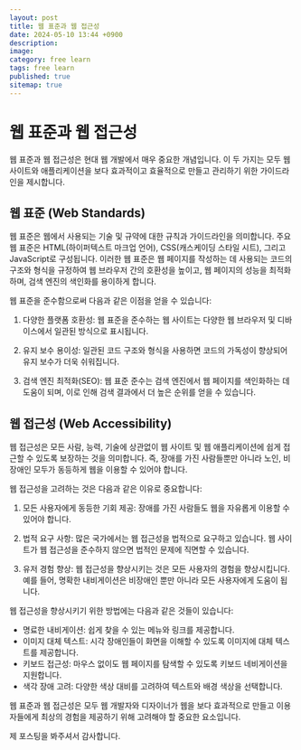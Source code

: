```yaml
---
layout: post
title: 웹 표준과 웹 접근성
date: 2024-05-10 13:44 +0900
description: 
image:
category: free learn
tags: free learn
published: true
sitemap: true
---
```

# 웹 표준과 웹 접근성

웹 표준과 웹 접근성은 현대 웹 개발에서 매우 중요한 개념입니다. 이 두 가지는 모두 웹 사이트와 애플리케이션을 보다 효과적이고 효율적으로 만들고 관리하기 위한 가이드라인을 제시합니다.

## 웹 표준 (Web Standards)

웹 표준은 웹에서 사용되는 기술 및 규약에 대한 규칙과 가이드라인을 의미합니다. 주요 웹 표준은 HTML(하이퍼텍스트 마크업 언어), CSS(캐스케이딩 스타일 시트), 그리고 JavaScript로 구성됩니다. 이러한 웹 표준은 웹 페이지를 작성하는 데 사용되는 코드의 구조와 형식을 규정하여 웹 브라우저 간의 호환성을 높이고, 웹 페이지의 성능을 최적화하며, 검색 엔진의 색인화를 용이하게 합니다.

웹 표준을 준수함으로써 다음과 같은 이점을 얻을 수 있습니다:

1. 다양한 플랫폼 호환성: 웹 표준을 준수하는 웹 사이트는 다양한 웹 브라우저 및 디바이스에서 일관된 방식으로 표시됩니다.

2. 유지 보수 용이성: 일관된 코드 구조와 형식을 사용하면 코드의 가독성이 향상되어 유지 보수가 더욱 쉬워집니다.

3. 검색 엔진 최적화(SEO): 웹 표준 준수는 검색 엔진에서 웹 페이지를 색인화하는 데 도움이 되며, 이로 인해 검색 결과에서 더 높은 순위를 얻을 수 있습니다.

## 웹 접근성 (Web Accessibility)

웹 접근성은 모든 사람, 능력, 기술에 상관없이 웹 사이트 및 웹 애플리케이션에 쉽게 접근할 수 있도록 보장하는 것을 의미합니다. 즉, 장애를 가진 사람들뿐만 아니라 노인, 비장애인 모두가 동등하게 웹을 이용할 수 있어야 합니다.

웹 접근성을 고려하는 것은 다음과 같은 이유로 중요합니다:

1. 모든 사용자에게 동등한 기회 제공: 장애를 가진 사람들도 웹을 자유롭게 이용할 수 있어야 합니다.

2. 법적 요구 사항: 많은 국가에서는 웹 접근성을 법적으로 요구하고 있습니다. 웹 사이트가 웹 접근성을 준수하지 않으면 법적인 문제에 직면할 수 있습니다.

3. 유저 경험 향상: 웹 접근성을 향상시키는 것은 모든 사용자의 경험을 향상시킵니다. 예를 들어, 명확한 내비게이션은 비장애인 뿐만 아니라 모든 사용자에게 도움이 됩니다.

웹 접근성을 향상시키기 위한 방법에는 다음과 같은 것들이 있습니다:

- 명료한 내비게이션: 쉽게 찾을 수 있는 메뉴와 링크를 제공합니다.
- 이미지 대체 텍스트: 시각 장애인들이 화면을 이해할 수 있도록 이미지에 대체 텍스트를 제공합니다.
- 키보드 접근성: 마우스 없이도 웹 페이지를 탐색할 수 있도록 키보드 네비게이션을 지원합니다.
- 색각 장애 고려: 다양한 색상 대비를 고려하여 텍스트와 배경 색상을 선택합니다.

웹 표준과 웹 접근성은 모두 웹 개발자와 디자이너가 웹을 보다 효과적으로 만들고 이용자들에게 최상의 경험을 제공하기 위해 고려해야 할 중요한 요소입니다.

제 포스팅을 봐주셔서 감사합니다.